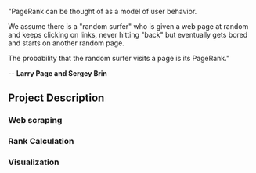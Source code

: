 
"PageRank can be thought of as a model of user behavior.     

We assume there is a "random surfer" who is given a web page at random and keeps clicking on links, never hitting "back" but eventually gets bored and starts on another random page. 

The probability that the random surfer visits a page is its PageRank."

-- **Larry Page and Sergey Brin**

## Project Description

### Web scraping

### Rank Calculation

### Visualization
 
 
